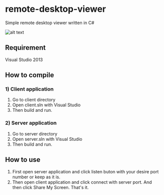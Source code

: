 # remote-desktop-viewer
Simple remote desktop viewer written in C#

![alt text](https://github.com/SojebSikder/remote-desktop-viewer/blob/main/ss/img1.PNG?raw=true)

## Requirement
Visual Studio 2013
## How to compile
### 1) Client application
1. Go to client directory
2. Open client.sln with Visual Studio
3. Then build and run.

### 2) Server application
1. Go to server directory
2. Open server.sln with Visual Studio
3. Then build and run.

## How to use
1. First open server application and click listen buton with your desire port number or keep as it is.
2. Then open client application and click connect with server port. And then click Share My Screen. That's it.

